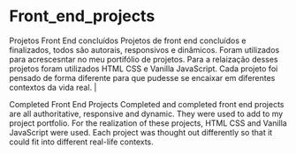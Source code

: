 # Front_end_projects

Projetos Front End concluídos Projetos de front end concluídos e finalizados, todos são autorais, responsivos e dinâmicos. Foram utilizados para acrescesntar no meu portifólio de projetos. Para a relaização desses projetos foram utilizados HTML CSS e Vanilla JavaScript. Cada projeto foi pensado de forma diferente para que pudesse se encaixar em diferentes contextos da vida real. |

Completed Front End Projects Completed and completed front end projects are all authoritative, responsive and dynamic. They were used to add to my project portfolio. For the realization of these projects, HTML CSS and Vanilla JavaScript were used. Each project was thought out differently so that it could fit into different real-life contexts.
